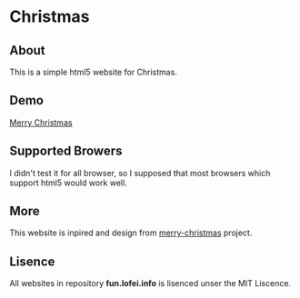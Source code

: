 # Christmas 

## About
This is a simple html5 website for Christmas. 

## Demo
[Merry Christmas](http://fun.lofei.info/christmas/)

## Supported Browers
I didn't test it for all browser, so I supposed that most browsers which support html5 would work well.

## More
This website is inpired and design from [merry-christmas](https://github.com/tzach/merry-christmas "merry-christmas") project.

## Lisence
All websites in repository **fun.lofei.info** is lisenced unser the MIT Liscence.
